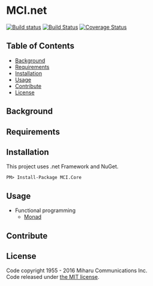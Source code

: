 # MCI.net

[![Build status](https://ci.appveyor.com/api/projects/status/pp9ffxtg1mvbc2ub/branch/develop?svg=true)](https://ci.appveyor.com/project/inahata/mci-net/branch/develop)
[![Build Status](https://travis-ci.org/MiharuCommunications/MCI.net.svg?branch=develop)](https://travis-ci.org/MiharuCommunications/MCI.net)
[![Coverage Status](https://coveralls.io/repos/github/MiharuCommunications/MCI.net/badge.svg?branch=develop)](https://coveralls.io/github/MiharuCommunications/MCI.net?branch=develop)

## Table of Contents

* [Background](#background)
* [Requirements](#requirements)
* [Installation](#installation)
* [Usage](#usage)
* [Contribute](#contribute)
* [License](#license)

## Background

## Requirements

## Installation

This project uses .net Framework and NuGet.

```text
PM> Install-Package MCI.Core
```

## Usage

* Functional programming
    * [Monad](./doc/fp/monad.md)

## Contribute

## License

Code copyright 1955 - 2016 Miharu Communications Inc.  
Code released under [the MIT license](https://github.com/MiharuCommunications/MCI.net/blob/master/LICENSE).
